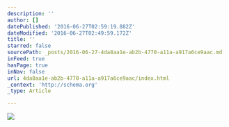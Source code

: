 ```yaml
---
description: ''
author: []
datePublished: '2016-06-27T02:59:19.882Z'
dateModified: '2016-06-27T02:49:59.172Z'
title: ''
starred: false
sourcePath: _posts/2016-06-27-4da8aa1e-ab2b-4770-a11a-a917a6ce9aac.md
inFeed: true
hasPage: true
inNav: false
url: 4da8aa1e-ab2b-4770-a11a-a917a6ce9aac/index.html
_context: 'http://schema.org'
_type: Article

---
```

![](https://the-grid-user-content.s3-us-west-2.amazonaws.com/7cb07439-b526-4532-8d90-2578fa6d9fe1.png)